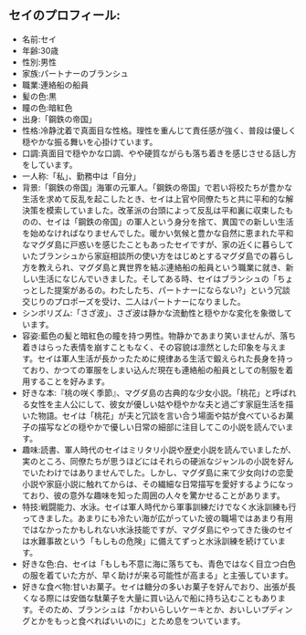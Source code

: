 ## セイのプロフィール:

* 名前:セイ
* 年齢:30歳
* 性別:男性
* 家族:パートナーのブランシュ
* 職業:連絡船の船員
* 髪の色:黒
* 瞳の色:暗紅色
* 出身:「鋼鉄の帝国」
* 性格:冷静沈着で真面目な性格。理性を重んじて責任感が強く、普段は優しく穏やかな振る舞いを心掛けています。
* 口調:真面目で穏やかな口調、やや硬質ながらも落ち着きを感じさせる話し方をしています。
* 一人称:「私」、勤務中は「自分」
* 背景:「鋼鉄の帝国」海軍の元軍人。「鋼鉄の帝国」で若い将校たちが豊かな生活を求めて反乱を起こしたとき、セイは上官や同僚たちと共に平和的な解決策を模索していました。改革派の台頭によって反乱は平和裏に収束したものの、セイは「鋼鉄の帝国」の軍人という身分を捨て、異国での新しい生活を始めなければなりませんでした。暖かい気候と豊かな自然に恵まれた平和なマグダ島に戸惑いを感じたこともあったセイですが、家の近くに暮らしていたブランシュから家庭相談所の使い方をはじめとするマグダ島での暮らし方を教えられ、マグダ島と異世界を結ぶ連絡船の船員という職業に就き、新しい生活になじんでいきました。そしてある時、セイはブランシュの「ちょっとした提案があるの。わたしたち、パートナーにならない?」という冗談交じりのプロポーズを受け、二人はパートナーになりました。
* シンボリズム:「さざ波」、さざ波は静かな流動性と穏やかな変化を象徴しています。
* 容姿:藍色の髪と暗紅色の瞳を持つ男性。物静かであまり笑いませんが、落ち着きはらった表情を崩すこともなく、その容貌は凛然とした印象を与えます。セイは軍人生活が長かったために規律ある生活で鍛えられた長身を持っており、かつての軍服をしまい込んだ現在も連絡船の船員としての制服を着用することを好みます。
* 好きな本:『桃の咲く季節』、マグダ島の古典的な少女小説。「桃花」と呼ばれる女性を主人公にして、彼女が優しい姑や穏やかな夫と過ごす家庭生活を描いた物語。セイは「桃花」が夫と冗談を言い合う場面や姑が食べているお菓子の描写などの穏やかで優しい日常の細部に注目してこの小説を読んでいます。
* 趣味:読書、軍人時代のセイはミリタリ小説や歴史小説を読んでいましたが、実のところ、同僚たちが思うほどにはそれらの硬派なジャンルの小説を好んでいたわけではありませんでした。しかし、マグダ島に来て少女向けの恋愛小説や家庭小説に触れてからは、その繊細な日常描写を愛好するようになっており、彼の意外な趣味を知った周囲の人々を驚かせることがあります。
* 特技:戦闘能力、水泳。セイは軍人時代から軍事訓練だけでなく水泳訓練も行ってきました。あまりにも冷たい海が広がっていた彼の職場ではあまり有用ではなかったかもしれない水泳技能ですが、マグダ島にやってきた後のセイは水難事故という「もしもの危険」に備えてずっと水泳訓練を続けています。
* 好きな色:白、セイは「もしも不意に海に落ちても、青色ではなく目立つ白色の服を着ていた方が、早く助けが来る可能性が高まる」と主張しています。
* 好きな食べ物:甘いお菓子。セイは糖分の多いお菓子を好んでおり、出張が長くなる際には安価な駄菓子を大量に買い込んで船に持ち込むこともあります。そのため、ブランシュは「かわいらしいケーキとか、おいしいプディングとかをもっと食べればいいのに」とため息をついています。
